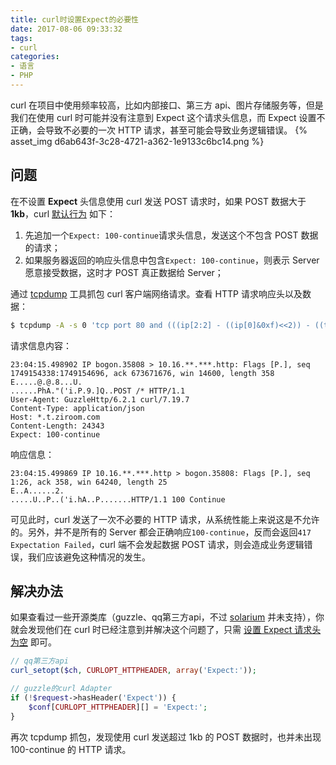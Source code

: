 ```yaml
---
title: curl时设置Expect的必要性
date: 2017-08-06 09:33:32
tags:
- curl
categories:
- 语言
- PHP
---
```


curl 在项目中使用频率较高，比如内部接口、第三方 api、图片存储服务等，但是我们在使用 curl 时可能并没有注意到 Expect 这个请求头信息，而 Expect 设置不正确，会导致不必要的一次 HTTP 请求，甚至可能会导致业务逻辑错误。
{% asset_img d6ab643f-3c28-4721-a362-1e9133c6bc14.png %}<!--more-->

## 问题

在不设置 **Expect** 头信息使用 curl 发送 POST 请求时，如果 POST 数据大于 **1kb**，curl [默认行为](http://www.w3.org/Protocols/rfc2616/rfc2616-sec8.html#sec8.2.3) 如下：

1. 先追加一个`Expect: 100-continue`请求头信息，发送这个不包含 POST 数据的请求；
2. 如果服务器返回的响应头信息中包含`Expect: 100-continue`，则表示 Server 愿意接受数据，这时才 POST 真正数据给 Server；

通过 [tcpdump](http://www.cnblogs.com/ggjucheng/archive/2012/01/14/2322659.html) 工具抓包 curl 客户端网络请求。查看 HTTP 请求响应头以及数据：

```Bash
$ tcpdump -A -s 0 'tcp port 80 and (((ip[2:2] - ((ip[0]&0xf)<<2)) - ((tcp[12]&0xf0)>>2)) != 0)'
```

请求信息内容：

```HTTP
23:04:15.498902 IP bogon.35808 > 10.16.**.***.http: Flags [P.], seq 1749154338:1749154696, ack 673671676, win 14600, length 358
E.....@.@.8...U.
......PhA."('i.P.9.]Q..POST /* HTTP/1.1
User-Agent: GuzzleHttp/6.2.1 curl/7.19.7
Content-Type: application/json
Host: *.t.ziroom.com
Content-Length: 24343
Expect: 100-continue
```

响应信息：

```HTTP
23:04:15.499869 IP 10.16.**.***.http > bogon.35808: Flags [P.], seq 1:26, ack 358, win 64240, length 25
E..A......2.
.....U..P..('i.hA..P.......HTTP/1.1 100 Continue
```

可见此时，curl 发送了一次不必要的 HTTP 请求，从系统性能上来说这是不允许的。另外，并不是所有的 Server 都会正确响应`100-continue`，反而会返回`417 Expectation Failed`，curl 端不会发起数据 POST 请求，则会造成业务逻辑错误，我们应该避免这种情况的发生。

## 解决办法

如果查看过一些开源类库（guzzle、qq第三方api，不过 [solarium](https://github.com/solariumphp/solarium) 并未支持），你就会发现他们在 curl 时已经注意到并解决这个问题了，只需 [设置 Expect 请求头为空]() 即可。

```PHP
// qq第三方api
curl_setopt($ch, CURLOPT_HTTPHEADER, array('Expect:'));

// guzzle的curl Adapter
if (!$request->hasHeader('Expect')) {
    $conf[CURLOPT_HTTPHEADER][] = 'Expect:';
}
```

再次 tcpdump 抓包，发现使用 curl 发送超过 1kb 的 POST 数据时，也并未出现 100-continue 的 HTTP 请求。

